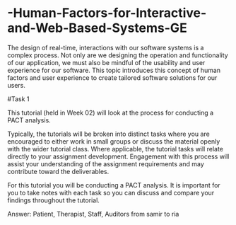 # -Human-Factors-for-Interactive-and-Web-Based-Systems-GE

The design of real-time, interactions with our software systems is a complex process.  Not only are we designing the operation and functionality of our application, we must also be mindful of the usability and user experience for our software.  This topic introduces this concept of human factors and user experience to create tailored software solutions for our users.

#Task 1 

This tutorial (held in Week 02) will look at the process for conducting a PACT analysis. 

Typically, the tutorials will be broken into distinct tasks where you are encouraged to either work in small groups or discuss the material openly with the wider tutorial class.  Where applicable, the tutorial tasks will relate directly to your assignment development.  Engagement with this process will assist your understanding of the assignment requirements and may contribute toward the deliverables.

For this tutorial you will be conducting a PACT analysis.  It is important for you to take notes with each task so you can discuss and compare your findings throughout the tutorial.


Answer: Patient, Therapist, Staff, Auditors
from samir to ria

